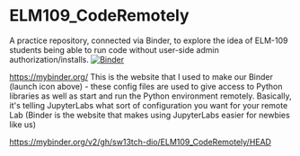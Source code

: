 # ELM109_CodeRemotely
 A practice repository, connected via Binder, to explore the idea of ELM-109 students being able to run code without user-side admin authorization/installs.
[![Binder](https://mybinder.org/badge_logo.svg)](https://mybinder.org/v2/gh/sw13tch-dio/ELM109_CodeRemotely/HEAD)

https://mybinder.org/
This is the website that I used to make our Binder (launch icon above) - these config files are used to give access to Python libraries as well as start and run the Python environment remotely.
Basically, it's telling JupyterLabs what sort of configuration you want for your remote Lab (Binder is the website that makes using JupyterLabs easier for newbies like us)

https://mybinder.org/v2/gh/sw13tch-dio/ELM109_CodeRemotely/HEAD
